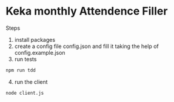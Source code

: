 # Keka monthly Attendence Filler

Steps 

1. install packages
2. create a config file config.json and fill it taking the help of config.example.json
3. run tests

```bash
npm run tdd
```

4. run the client 

```bash
node client.js
```
